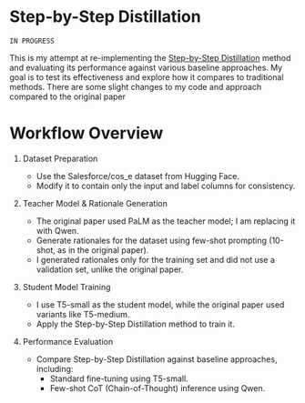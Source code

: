 # Step-by-Step Distillation
``IN PROGRESS``

This is my attempt at re-implementing the [Step-by-Step Distillation](https://arxiv.org/abs/2305.02301) method and evaluating its performance against various baseline approaches. My goal is to test its effectiveness and explore how it compares to traditional methods. There are some slight changes to my code and approach compared to the original paper

# Workflow Overview
1. Dataset Preparation
   - Use the Salesforce/cos_e dataset from Hugging Face.
   - Modify it to contain only the input and label columns for consistency.

2. Teacher Model & Rationale Generation
   - The original paper used PaLM as the teacher model; I am replacing it with Qwen.
   - Generate rationales for the dataset using few-shot prompting (10-shot, as in the original paper).
   - I generated rationales only for the training set and did not use a validation set, unlike the original paper.

3. Student Model Training
   - I use T5-small as the student model, while the original paper used variants like T5-medium.
   - Apply the Step-by-Step Distillation method to train it.

4. Performance Evaluation
   - Compare Step-by-Step Distillation against baseline approaches, including:  
     - Standard fine-tuning using T5-small.
     - Few-shot CoT (Chain-of-Thought) inference using Qwen.
